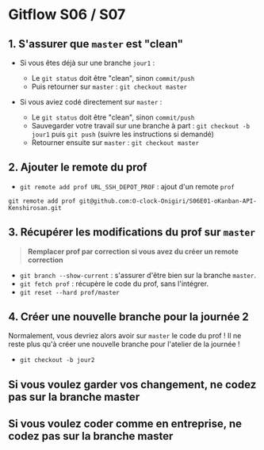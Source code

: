 # Gitflow S06 / S07

## 1. S'assurer que `master` est "clean"

* Si vous êtes déjà sur une branche `jour1` :
  * Le `git status` doit être "clean", sinon `commit/push`
  * Puis retourner sur `master` : `git checkout master`

* Si vous aviez codé directement sur `master` :
  * Le `git status` doit être "clean", sinon `commit/push`
  * Sauvegarder votre travail sur une branche à part : `git checkout -b jour1` puis `git push` (suivre les instructions si demandé)
  * Retourner ensuite sur `master` : `git checkout master`

## 2. Ajouter le remote du prof

* `git remote add prof URL_SSH_DEPOT_PROF` : ajout d'un remote `prof`

`git remote add prof git@github.com:O-clock-Onigiri/S06E01-oKanban-API-Kenshirosan.git`

## 3. Récupérer les modifications du prof sur `master`

> **Remplacer prof par correction si vous avez du créer un remote correction**

* `git branch --show-current` : s'assurer d'être bien sur la branche `master`.
* `git fetch prof` : récupère le code du prof, sans l'intégrer.
* `git reset --hard prof/master`

## 4. Créer une nouvelle branche pour la journée 2

Normalement, vous devriez alors avoir sur `master` le code du prof ! Il ne reste plus qu'à créer une nouvelle branche pour l'atelier de la journée !

* `git checkout -b jour2`

## Si vous voulez garder vos changement, ne codez pas sur la branche master

## Si vous voulez coder comme en entreprise, ne codez pas sur la branche master
